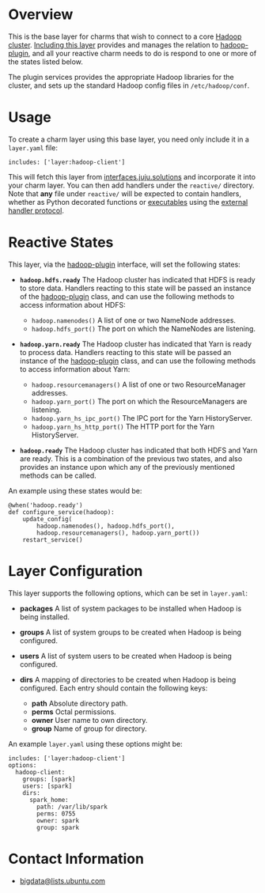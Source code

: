 # Overview

This is the base layer for charms that wish to connect to a core
[Hadoop cluster][hadoop-core].  [Including this layer][building]
provides and manages the relation to [hadoop-plugin][], and all your reactive
charm needs to do is respond to one or more of the states listed below.

The plugin services provides the appropriate Hadoop libraries for the cluster,
and sets up the standard Hadoop config files in `/etc/hadoop/conf`.


# Usage

To create a charm layer using this base layer, you need only include it in
a `layer.yaml` file:

    includes: ['layer:hadoop-client']

This will fetch this layer from [interfaces.juju.solutions][] and incorporate
it into your charm layer.  You can then add handlers under the `reactive/`
directory.  Note that **any** file under `reactive/` will be expected to
contain handlers, whether as Python decorated functions or [executables][non-python]
using the [external handler protocol][].


# Reactive States

This layer, via the [hadoop-plugin][] interface, will set the following states:

  * **`hadoop.hdfs.ready`**  The Hadoop cluster has indicated that HDFS is ready
    to store data.  Handlers reacting to this state will be passed an instance
    of the [hadoop-plugin][] class, and can use the following methods to access
    information about HDFS:

    * `hadoop.namenodes()` A list of one or two NameNode addresses.
    * `hadoop.hdfs_port()` The port on which the NameNodes are listening.

  * **`hadoop.yarn.ready`**  The Hadoop cluster has indicated that Yarn is ready
    to process data.  Handlers reacting to this state will be passed an instance
    of the [hadoop-plugin][] class, and can use the following methods to access
    information about Yarn:

    * `hadoop.resourcemanagers()` A list of one or two ResourceManager addresses.
    * `hadoop.yarn_port()` The port on which the ResourceManagers are listening.
    * `hadoop.yarn_hs_ipc_port()` The IPC port for the Yarn HistoryServer.
    * `hadoop.yarn_hs_http_port()` The HTTP port for the Yarn HistoryServer.

  * **`hadoop.ready`**  The Hadoop cluster has indicated that both HDFS and Yarn
    are ready.  This is a combination of the previous two states, and also provides
    an instance upon which any of the previously mentioned methods can be called.

An example using these states would be:

    @when('hadoop.ready')
    def configure_service(hadoop):
        update_config(
            hadoop.namenodes(), hadoop.hdfs_port(),
            hadoop.resourcemanagers(), hadoop.yarn_port())
        restart_service()


# Layer Configuration

This layer supports the following options, which can be set in `layer.yaml`:

  * **packages**  A list of system packages to be installed when Hadoop is
    being installed.

  * **groups**  A list of system groups to be created when Hadoop is being
    configured.

  * **users**  A list of system users to be created when Hadoop is being
    configured.

  * **dirs**  A mapping of directories to be created when Hadoop is being
    configured.  Each entry should contain the following keys:

    * **path**  Absolute directory path.
    * **perms**  Octal permissions.
    * **owner**  User name to own directory.
    * **group**  Name of group for directory.

An example `layer.yaml` using these options might be:

    includes: ['layer:hadoop-client']
    options:
      hadoop-client:
        groups: [spark]
        users: [spark]
        dirs:
          spark_home:
            path: /var/lib/spark
            perms: 0755
            owner: spark
            group: spark


# Contact Information

- <bigdata@lists.ubuntu.com>

[hadoop-core]: https://jujucharms.com/hadoop-processing/
[building]: https://jujucharms.com/docs/devel/authors-charm-building
[interfaces.juju.solutions]: http://interfaces.juju.solutions/
[non-python]: https://pythonhosted.org/charms.reactive/#non-python-reactive-handlers
[external handler protocol]: https://pythonhosted.org/charms.reactive/charms.reactive.bus.html#charms.reactive.bus.ExternalHandler
[`data_changed`]: https://pythonhosted.org/charms.reactive/charms.reactive.helpers.html#charms.reactive.helpers.data_changed
[hadoop-plugin]: https://github.com/juju-solutions/interface-hadoop-plugin
